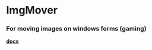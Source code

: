 # ImgMover

### For moving images on windows forms (gaming)

**[docs](http://sharing-4269.infinityfreeapp.com/old)**
